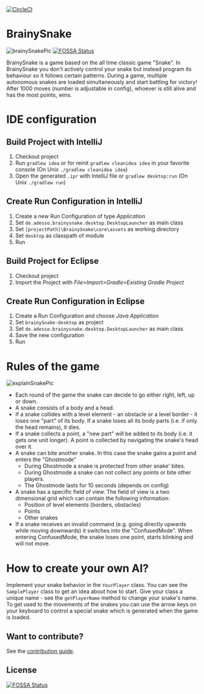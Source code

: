 [![CircleCI](https://circleci.com/gh/adessoAG/BrainySnake.svg?style=shield)](https://circleci.com/gh/adessoAG/BrainySnake)

# BrainySnake
![brainySnakePic](/Dokumentation/brainySnake.png)
[![FOSSA Status](https://app.fossa.io/api/projects/git%2Bgithub.com%2Fgmatuz%2FBrainySnake.svg?type=shield)](https://app.fossa.io/projects/git%2Bgithub.com%2Fgmatuz%2FBrainySnake?ref=badge_shield)

BrainySnake is a game based on the all time classic game "Snake".
 In BrainySnake you don't actively control your snake but instead program its behaviour so it follows certain patterns.
During a game, multiple autonomous snakes are loaded simultaneously and start battling for victory!
 After 1000 moves (number is adjustable in config), whoever is still alive and has the most points, wins.

# IDE configuration

## Build Project with IntelliJ
1. Checkout project
1. Run `gradlew idea` or for reinit `gradlew cleanidea idea` in your favorite console
(On Unix `./gradlew cleanidea idea`)
1. Open the generated `.ipr` with IntelliJ file or `gradlew desktop:run` (On Unix `./gradlew run`)

## Create Run Configuration in IntelliJ
1. Create a new Run Configuration of type _Application_
1. Set `de.adesso.brainysnake.desktop.DesktopLauncher` as main class
1. Set `[projectPath]\BrainySnake\core\assets` as working directory
1. Set `desktop` as classpath of module
1. Run

## Build Project for Eclipse
1. Checkout project
1. Import the Project with _File>Import>Gradle>Existing Gradle Project_

## Create Run Configuration in Eclipse
1. Create a Run Configuration and choose _Java Application_
1. Set `brainySnake-desktop` as project
1. Set `de.adesso.brainysnake.desktop.DesktopLauncher` as main class
1. Save the new configuration
1. Run

# Rules of the game

![explainSnakePic](/Dokumentation/explainSnake.png)

* Each round of the game the snake can decide to go either right, left, up or down.
* A snake consists of a body and a head.
* If a snake collides with a level element - an obstacle or a level border - it loses one "part" of its body. If a snake loses all its body parts (i.e. if only the head remains), it dies.
* If a snake collects a point, a "new part" will be added to its body (i.e. it gets one unit longer). A point is collected by navigating the snake's head over it.
* A snake can bite another snake. In this case the snake gains a point and enters the "Ghostmode"
    * During Ghostmode a snake is protected from other snake' bites.
    * During Ghostmode a snake can not collect any points or bite other players.
    * The Ghostmode lasts for 10 seconds (depends on config)
* A snake has a specific field of view. The field of view is a two dimensional grid which can contain the following information:
    * Position of level elements (borders, obstacles)
    * Points
    * Other snakes
* If a snake receives an invalid command (e.g. going directly upwards while moving downwards) it switches into the "ConfusedMode". When entering ConfusedMode, the snake loses one point, starts blinking and will not move.


# How to create your own AI?

Implement your snake behavior in the `YourPlayer` class.
You can see the `SamplePlayer` class to get an idea about how to start.
Give your class a unique name - see the `getPlayerName` method to change your snake's name.
To get used to the movements of the snakes you can use the arrow keys on your keyboard to control a special snake which is generated  when the game is loaded.

## Want to contribute?
See the [contribution guide](https://github.com/adessoAG/BrainySnake/blob/master/CONTRIBUTING.md).


## License
[![FOSSA Status](https://app.fossa.io/api/projects/git%2Bgithub.com%2Fgmatuz%2FBrainySnake.svg?type=large)](https://app.fossa.io/projects/git%2Bgithub.com%2Fgmatuz%2FBrainySnake?ref=badge_large)